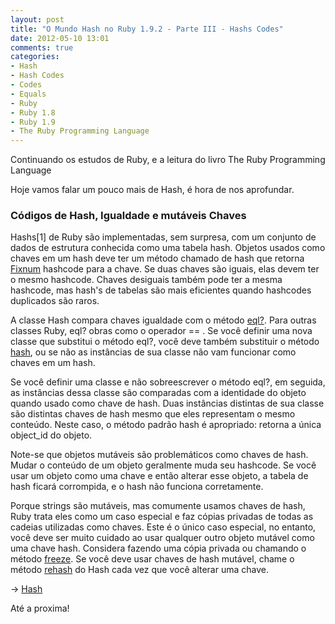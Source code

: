 ```yaml
---
layout: post
title: "O Mundo Hash no Ruby 1.9.2 - Parte III - Hashs Codes"
date: 2012-05-10 13:01
comments: true
categories:  
- Hash
- Hash Codes
- Codes
- Equals
- Ruby
- Ruby 1.8
- Ruby 1.9
- The Ruby Programming Language
---
```


<p>Continuando os estudos de Ruby, e a leitura do livro The Ruby Programming Language</p>
<p>Hoje vamos falar um pouco mais de Hash, é hora de nos aprofundar.</p>

<h3>Códigos de Hash, Igualdade e mutáveis ​​Chaves</h3>

Hashs[1] de Ruby são implementadas, sem surpresa, com um conjunto de dados de
estrutura conhecida como uma tabela hash. Objetos usados como chaves em um hash deve ter um método chamado de hash que retorna <a href="http://www.ruby-doc.org/core-1.9.2/Fixnum.html">Fixnum</a> hashcode para a chave. Se duas chaves são iguais, elas devem ter o mesmo
hashcode. Chaves desiguais também pode ter a mesma hashcode, mas hash's de tabelas são mais eficientes quando hashcodes duplicados são raros.

A classe Hash compara chaves igualdade com o método <a href="http://www.ruby-doc.org/core-1.9.2/Hash.html#method-i-eql-3F">eql?</a>. Para
outras classes Ruby, eql? obras como o operador == . Se você definir uma nova classe que
substitui o método eql?, você deve também substituir o método <a href="http://www.ruby-doc.org/core-1.9.2/Hash.html#method-i-hash">hash</a>, ou se não as instâncias de sua classe não vam funcionar como chaves em um hash.

Se você definir uma classe e não sobreescrever o método eql?, em seguida, as instâncias dessa classe são
comparadas com a identidade do objeto quando usado como chave de hash. Duas instâncias distintas de sua classe são distintas chaves de hash mesmo que eles representam o mesmo conteúdo. Neste caso, o método padrão hash é apropriado: retorna a única object_id do objeto.

Note-se que objetos mutáveis ​​são problemáticos como chaves de hash. Mudar o conteúdo de um objeto geralmente muda seu hashcode. Se você usar um objeto como uma chave e então alterar esse objeto, a tabela de hash ficará corrompida, e o hash não funciona corretamente.

Porque strings são mutáveis, mas comumente usamos chaves de hash, Ruby trata eles como um caso especial e faz cópias privadas de todas as cadeias utilizadas como chaves. Este é o único caso especial, no entanto, você deve ser muito cuidado ao usar qualquer outro objeto mutável como uma chave hash. Considera fazendo uma cópia privada ou chamando o método <a href="http://ruby-doc.org/core-1.9.2/Object.html#method-i-freeze">freeze</a>.
Se você deve usar chaves de hash mutável, chame o método <a href="http://www.ruby-doc.org/core-1.9.2/Hash.html#method-i-rehash">rehash</a> do Hash cada vez que você alterar uma chave.

-> <a href="http://www.ruby-doc.org/core-1.9.2/Hash.html">Hash</a>

Até a proxima!